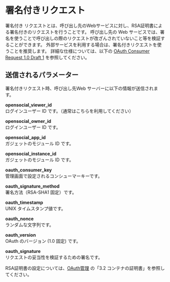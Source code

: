 # 署名付きリクエスト

署名付き リクエストとは、呼び出し先のWebサービスに対し、RSA証明書による署名付きのリクエストを行うことです。
呼び出し先の Web サービスでは、署名を使うことで呼び出しの際のリクエストが改ざんされていないこと等を検証することができます。
外部サービスを利用する場合は、署名付きリクエストを使うことを推奨します。
詳細な仕様については、以下の [OAuth Consumer Request 1.0 Draft 1] を参照してください。

## 送信されるパラメーター

署名付きリクエスト時、呼び出し先Web サーバーに以下の情報が送信されます。

**opensocial_viewer_id**  
ログインユーザー ID です。（通常はこちらを利用してください）

**opensocial_owner_id**  
ログインユーザー ID です。

**opensocial_app_id**  
ガジェットのモジュール ID です。

**opensocial_instance_id**  
ガジェットのモジュール ID です。

**oauth_consumer_key**  
管理画面で設定されるコンシューマーキーです。

**oauth_signature_method**  
署名方法（RSA-SHA1 固定）です。

**oauth_timestamp**  
UNIX タイムスタンプ値です。

**oauth_nonce**  
ランダムな文字列です。

**oauth_version**  
OAuth のバージョン (1.0 固定) です。

**oauth_signature**  
リクエストの妥当性を検証するための署名です。

RSA証明書の設定については、[OAuth管理][OAuth Administration] の「3.2 コンテナの証明書」を参照してください。


[OAuth Consumer Request 1.0 Draft 1]: http://oauth.googlecode.com/svn/spec/ext/consumer_request/1.0/drafts/1/spec.html
[OAuth Administration]: ../administration-guide/oauth-administration.md "OAuth管理"
